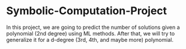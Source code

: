 # Symbolic-Computation-Project

In this project, we are going to predict the number of solutions given a polynomial (2nd degree) using ML methods.
After that, we will try to generalize it for a d-degree (3rd, 4th, and maybe more) polynomial.
